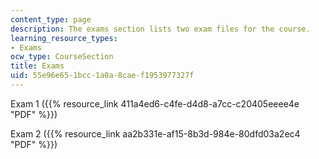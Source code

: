 ```yaml
---
content_type: page
description: The exams section lists two exam files for the course.
learning_resource_types:
- Exams
ocw_type: CourseSection
title: Exams
uid: 55e96e65-1bcc-1a0a-8cae-f1953977327f
---
```


Exam 1 ({{% resource_link 411a4ed6-c4fe-d4d8-a7cc-c20405eeee4e "PDF" %}})

Exam 2 ({{% resource_link aa2b331e-af15-8b3d-984e-80dfd03a2ec4 "PDF" %}})